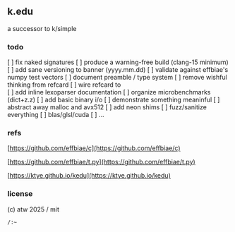 ## k.edu

a successor to k/simple

### todo

[ ] fix naked signatures
[ ] produce a warning-free build (clang-15 minimum)
[ ] add sane versioning to banner (yyyy.mm.dd)
[ ] validate against effbiae's numpy test vectors
[ ] document preamble / type system
[ ] remove wishful thinking from refcard
[ ] wire refcard to \
[ ] add inline lexoparser documentation
[ ] organize microbenchmarks (dict+z.z)
[ ] add basic binary i/o
[ ] demonstrate something meaninful
[ ] abstract away malloc and avx512
[ ] add neon shims
[ ] fuzz/sanitize everything
[ ] blas/glsl/cuda
[ ] ...


### refs

[https://github.com/effbiae/c](https://github.com/effbiae/c)

[https://github.com/effbiae/t.py](https://github.com/effbiae/t.py)

[https://ktye.github.io/kedu](https://ktye.github.io/kedu)

### license

(c) atw 2025 / mit

`/:~`
